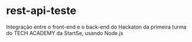 # rest-api-teste

Integração entre o front-end e o back-end do Hackaton da primeira turma do TECH ACADEMY da StartSe, usando Node.js
